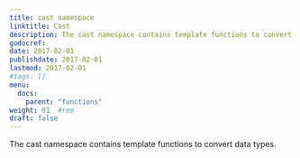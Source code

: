 ```yaml
---
title: cast namespace
linktitle: Cast
description: The cast namespace contains template functions to convert data types.
godocref:
date: 2017-02-01
publishdate: 2017-02-01
lastmod: 2017-02-01
#tags: []
menu:
  docs:
    parent: "functions"
weight: 01	#rem
draft: false
---
```


The cast namespace contains template functions to convert data types.